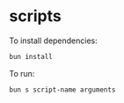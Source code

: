# scripts

To install dependencies:

```bash
bun install
```

To run:

```bash
bun s script-name arguments
```
